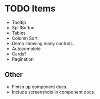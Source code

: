 # TODO Items

* Tooltip
* SplitButton
* Tables
* Column Sort
* Demo showing many controls.
* Autocomplete
* Cards?
* Pagination

## Other

* Finish up component docs.
* Include screenshots in component docs.
